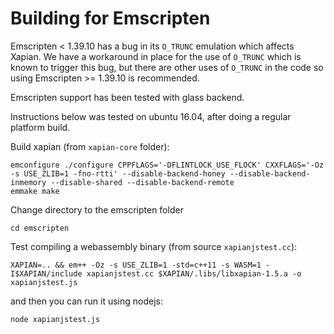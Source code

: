 Building for Emscripten
=======================

Emscripten < 1.39.10 has a bug in its `O_TRUNC` emulation which affects Xapian.
We have a workaround in place for the use of `O_TRUNC` which is known to
trigger this bug, but there are other uses of `O_TRUNC` in the code so using
Emscripten >= 1.39.10 is recommended.

Emscripten support has been tested with glass backend.

Instructions below was tested on ubuntu 16.04, after doing a regular platform build.

Build xapian (from `xapian-core` folder):
```
emconfigure ./configure CPPFLAGS='-DFLINTLOCK_USE_FLOCK' CXXFLAGS='-Oz -s USE_ZLIB=1 -fno-rtti' --disable-backend-honey --disable-backend-inmemory --disable-shared --disable-backend-remote
emmake make
```

Change directory to the emscripten folder

`cd emscripten`

Test compiling a webassembly binary (from source `xapianjstest.cc`):

``
XAPIAN=.. && em++ -Oz -s USE_ZLIB=1 -std=c++11 -s WASM=1 -I$XAPIAN/include xapianjstest.cc $XAPIAN/.libs/libxapian-1.5.a -o xapianjstest.js
``

and then you can run it using nodejs:

`node xapianjstest.js`

